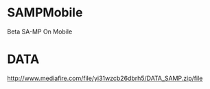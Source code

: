 # SAMPMobile
Beta SA-MP On Mobile
# DATA
http://www.mediafire.com/file/yi31wzcb26dbrh5/DATA_SAMP.zip/file
